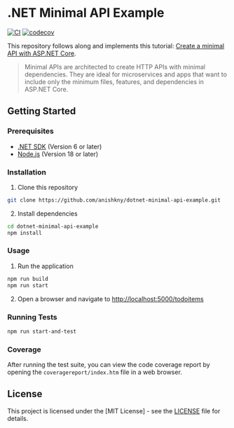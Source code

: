 # .NET Minimal API Example

[![CI](https://github.com/anishkny/dotnet-minimal-api-example/actions/workflows/ci.yml/badge.svg)](https://github.com/anishkny/dotnet-minimal-api-example/actions/workflows/ci.yml)
[![codecov](https://codecov.io/gh/anishkny/dotnet-minimal-api-example/graph/badge.svg)](https://codecov.io/gh/anishkny/dotnet-minimal-api-example)

This repository follows along and implements this tutorial: [Create a minimal API with ASP.NET Core](https://learn.microsoft.com/en-us/aspnet/core/tutorials/min-web-api?view=aspnetcore-7.0&tabs=visual-studio-code).

> Minimal APIs are architected to create HTTP APIs with minimal dependencies. They are ideal for microservices and apps that want to include only the minimum files, features, and dependencies in ASP.NET Core.

## Getting Started

### Prerequisites

- [.NET SDK](https://dotnet.microsoft.com/download) (Version 6 or later)
- [Node.js](https://nodejs.org/en/) (Version 18 or later)

### Installation

1. Clone this repository

```bash
git clone https://github.com/anishkny/dotnet-minimal-api-example.git
```

2. Install dependencies

```bash
cd dotnet-minimal-api-example
npm install
```

### Usage

1. Run the application

```bash
npm run build
npm run start
```

2. Open a browser and navigate to [http://localhost:5000/todoitems](http://localhost:5000/todoitems)

### Running Tests

```bash
npm run start-and-test
```

### Coverage

After running the test suite, you can view the code coverage report by opening the `coveragereport/index.htm` file in a web browser.

## License

This project is licensed under the [MIT License] - see the [LICENSE](LICENSE) file for details.
